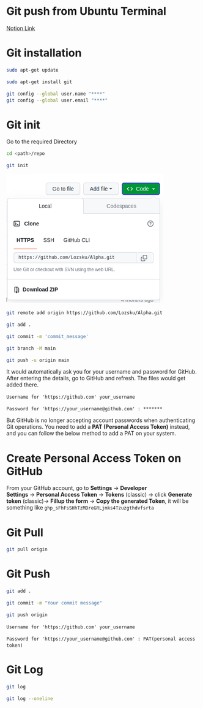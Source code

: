 # Git push from Ubuntu Terminal 
[Notion Link](https://www.notion.so/Git-push-from-Ubuntu-Terminal-4eac4f305f694e52a257444051632274?pvs=21)

# Git installation

```bash
sudo apt-get update
```

```bash
sudo apt-get install git
```

```bash
git config --global user.name "****"
git config --global user.email "****"
```

# Git init

Go to the required Directory 

```bash
cd <path>/repo
```

```bash
git init
```

![Untitled](README_files/Untitled.png)

```bash
git remote add origin https://github.com/Lozsku/Alpha.git
```

```bash
git add .
```

```bash
git commit -m 'commit_message'
```

```bash
git branch -M main
```

```bash
git push -u origin main
```

It would automatically ask you for your username and password for GitHub. After entering the details, go to GitHub and refresh. The files would get added there.

`Username for 'https://github.com' your_username` 

`Password for 'https://your_username@github.com' : *******`

But GitHub is no longer accepting account passwords when authenticating Git operations. You need to add a **PAT (Personal Access Token)** instead, and you can follow the below method to add a PAT on your system.

# **Create Personal Access Token on GitHub**

From your GitHub account, go to **Settings** → **Developer Settings** → **Personal Access Token** → **Tokens** (classic) → click **Generate token** (classic)→ **Fillup the form** → **Copy the generated Token**, it will be something like `ghp_sFhFsSHhTzMDreGRLjmks4Tzuzgthdvfsrta`

# Git Pull

```bash
git pull origin
```

# Git Push

```bash
git add .
```

```bash
git commit -m "Your commit message"
```

```bash
git push origin
```

`Username for 'https://github.com' your_username` 

`Password for 'https://your_username@github.com' : PAT(personal access token)` 

# Git Log

```bash
git log
```

```bash
git log --oneline
```
